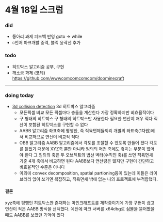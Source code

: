 # 4월 18일 스크럼

### did
- 동아리 과제 피드백 반영 goto -> while
- c언어 마크개발 중력, 블럭 윤곽선 추가

### todo
- 히트박스 알고리즘 공부, 구현
- 깨소금 과제 (코테)
https://github.com/wwwcomcomcomcom/doominecraft
___

### doing today
- [3d collision detection](https://developer.mozilla.org/en-US/docs/Games/Techniques/3D_collision_detection)
3d 히트박스 알고리즘
    - 모든픽셀 비교
        모든 픽셀마다 충돌을 계산한다
        가장 정확하지만 비효율적이다
    - 구 형태의 히트박스
        구 형태의 히트박스만 사용한다
        필요한 연산이 매우 적다
        직선이 포함된 히트박스를 구현할 수 없다
    - AABB 알고리즘
        좌표축에 평행한, 즉 직육면체들끼리
        개별의 좌표축(1차원)에서 비교하므로 연산이 비교적 적다
    - OBB 알고리즘
        AABB 알고리즘에서 각도를 조절할 수 있도록 만들어 졌다
        각도를 틀었기 때문에 XYZ축 뿐만 아니라 임의의 어떤 축에도 곂치는 부분이 없어야 한다
        그 임의의 축은 두 오브젝트의 법선 벡터(수직인 축)를 쓰면 직육면체 기준 4개 축에서 비교하면 된다
        AABB보다 연산량은 많지만 구현이 간단하고
        비효율적인 수준은 아니다
    - 이외에 convex decomposition, spatial partioning등이 있는데
    이들은 라이브러리 없이 쓰기엔 복잡하고, 직육면체 밖에 없는 나의 프로젝트에 부적합했다.

#### 결론
xyz축에 평행인 히트박스만 존재하는 마인크래프트를 제작중이기에
가장 구현이 쉽고 연산이 적은 AABB 방식을 선택했다.
예전에 마크 서버를 x64dbg로 심볼을 뜯어봤을때도 AABB를 보았던 기억이 있다
